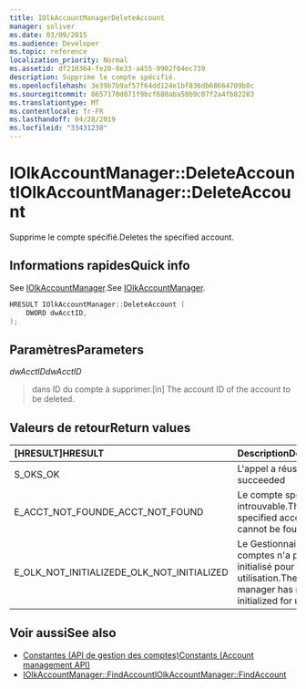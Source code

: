 ```yaml
---
title: IOlkAccountManagerDeleteAccount
manager: soliver
ms.date: 03/09/2015
ms.audience: Developer
ms.topic: reference
localization_priority: Normal
ms.assetid: df210364-fe20-8e33-a455-9902f04ec739
description: Supprime le compte spécifié.
ms.openlocfilehash: 3e39b7b9af57f64dd124e1bf836db68664709b8c
ms.sourcegitcommit: 8657170d071f9bcf680aba50b9c07f2a4fb82283
ms.translationtype: MT
ms.contentlocale: fr-FR
ms.lasthandoff: 04/28/2019
ms.locfileid: "33431238"
---
```

# <a name="iolkaccountmanagerdeleteaccount"></a><span data-ttu-id="0c54e-103">IOlkAccountManager::DeleteAccount</span><span class="sxs-lookup"><span data-stu-id="0c54e-103">IOlkAccountManager::DeleteAccount</span></span>

<span data-ttu-id="0c54e-104">Supprime le compte spécifié.</span><span class="sxs-lookup"><span data-stu-id="0c54e-104">Deletes the specified account.</span></span>
  
## <a name="quick-info"></a><span data-ttu-id="0c54e-105">Informations rapides</span><span class="sxs-lookup"><span data-stu-id="0c54e-105">Quick info</span></span>

<span data-ttu-id="0c54e-106">See [IOlkAccountManager](iolkaccountmanager.md).</span><span class="sxs-lookup"><span data-stu-id="0c54e-106">See [IOlkAccountManager](iolkaccountmanager.md).</span></span>
  
```cpp
HRESULT IOlkAccountManager::DeleteAccount (  
    DWORD dwAcctID, 
);
```

## <a name="parameters"></a><span data-ttu-id="0c54e-107">Paramètres</span><span class="sxs-lookup"><span data-stu-id="0c54e-107">Parameters</span></span>

<span data-ttu-id="0c54e-108">_dwAcctID_</span><span class="sxs-lookup"><span data-stu-id="0c54e-108">_dwAcctID_</span></span>
  
> <span data-ttu-id="0c54e-109">dans ID du compte à supprimer.</span><span class="sxs-lookup"><span data-stu-id="0c54e-109">[in] The account ID of the account to be deleted.</span></span>
    
## <a name="return-values"></a><span data-ttu-id="0c54e-110">Valeurs de retour</span><span class="sxs-lookup"><span data-stu-id="0c54e-110">Return values</span></span>

|<span data-ttu-id="0c54e-111">**[HRESULT]**</span><span class="sxs-lookup"><span data-stu-id="0c54e-111">**HRESULT**</span></span>|<span data-ttu-id="0c54e-112">**Description**</span><span class="sxs-lookup"><span data-stu-id="0c54e-112">**Description**</span></span>|
|:-----|:-----|
|<span data-ttu-id="0c54e-113">S_OK</span><span class="sxs-lookup"><span data-stu-id="0c54e-113">S_OK</span></span>  <br/> |<span data-ttu-id="0c54e-114">L'appel a réussi</span><span class="sxs-lookup"><span data-stu-id="0c54e-114">The call succeeded</span></span>  <br/> |
|<span data-ttu-id="0c54e-115">E_ACCT_NOT_FOUND</span><span class="sxs-lookup"><span data-stu-id="0c54e-115">E_ACCT_NOT_FOUND</span></span>  <br/> |<span data-ttu-id="0c54e-116">Le compte spécifié est introuvable.</span><span class="sxs-lookup"><span data-stu-id="0c54e-116">The specified account cannot be found.</span></span>  <br/> |
|<span data-ttu-id="0c54e-117">E_OLK_NOT_INITIALIZED</span><span class="sxs-lookup"><span data-stu-id="0c54e-117">E_OLK_NOT_INITIALIZED</span></span>  <br/> |<span data-ttu-id="0c54e-118">Le Gestionnaire de comptes n'a pas été initialisé pour une utilisation.</span><span class="sxs-lookup"><span data-stu-id="0c54e-118">The account manager has not been initialized for use.</span></span>  <br/> |
   
## <a name="see-also"></a><span data-ttu-id="0c54e-119">Voir aussi</span><span class="sxs-lookup"><span data-stu-id="0c54e-119">See also</span></span>

- [<span data-ttu-id="0c54e-120">Constantes (API de gestion des comptes)</span><span class="sxs-lookup"><span data-stu-id="0c54e-120">Constants (Account management API)</span></span>](constants-account-management-api.md)  
- [<span data-ttu-id="0c54e-121">IOlkAccountManager::FindAccount</span><span class="sxs-lookup"><span data-stu-id="0c54e-121">IOlkAccountManager::FindAccount</span></span>](iolkaccountmanager-findaccount.md)

